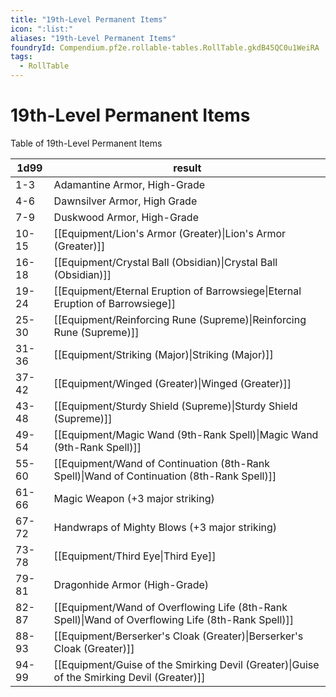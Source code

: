 ```yaml
---
title: "19th-Level Permanent Items"
icon: ":list:"
aliases: "19th-Level Permanent Items"
foundryId: Compendium.pf2e.rollable-tables.RollTable.gkdB45QC0u1WeiRA
tags:
  - RollTable
---
```


# 19th-Level Permanent Items
<p>Table of 19th-Level Permanent Items</p>

| 1d99 | result |
|------|--------|
| 1-3 | Adamantine Armor, High-Grade |
| 4-6 | Dawnsilver Armor, High Grade |
| 7-9 | Duskwood Armor, High-Grade |
| 10-15 | [[Equipment/Lion's Armor (Greater)\|Lion's Armor (Greater)]] |
| 16-18 | [[Equipment/Crystal Ball (Obsidian)\|Crystal Ball (Obsidian)]] |
| 19-24 | [[Equipment/Eternal Eruption of Barrowsiege\|Eternal Eruption of Barrowsiege]] |
| 25-30 | [[Equipment/Reinforcing Rune (Supreme)\|Reinforcing Rune (Supreme)]] |
| 31-36 | [[Equipment/Striking (Major)\|Striking (Major)]] |
| 37-42 | [[Equipment/Winged (Greater)\|Winged (Greater)]] |
| 43-48 | [[Equipment/Sturdy Shield (Supreme)\|Sturdy Shield (Supreme)]] |
| 49-54 | [[Equipment/Magic Wand (9th-Rank Spell)\|Magic Wand (9th-Rank Spell)]] |
| 55-60 | [[Equipment/Wand of Continuation (8th-Rank Spell)\|Wand of Continuation (8th-Rank Spell)]] |
| 61-66 | Magic Weapon (+3 major striking) |
| 67-72 | Handwraps of Mighty Blows (+3 major striking) |
| 73-78 | [[Equipment/Third Eye\|Third Eye]] |
| 79-81 | Dragonhide Armor (High-Grade) |
| 82-87 | [[Equipment/Wand of Overflowing Life (8th-Rank Spell)\|Wand of Overflowing Life (8th-Rank Spell)]] |
| 88-93 | [[Equipment/Berserker's Cloak (Greater)\|Berserker's Cloak (Greater)]] |
| 94-99 | [[Equipment/Guise of the Smirking Devil (Greater)\|Guise of the Smirking Devil (Greater)]] |
